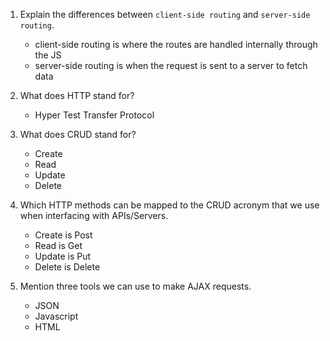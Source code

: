 1.  Explain the differences between `client-side routing` and `server-side routing`.
    
    - client-side routing is where the routes are handled internally through the JS
    - server-side routing is when the request is sent to a server to fetch data

2.  What does HTTP stand for?

    - Hyper Test Transfer Protocol

3.  What does CRUD stand for?

    - Create
    - Read
    - Update
    - Delete

4.  Which HTTP methods can be mapped to the CRUD acronym that we use when interfacing with APIs/Servers.
    
    - Create is Post
    - Read is Get
    - Update is Put
    - Delete is Delete

5.  Mention three tools we can use to make AJAX requests.

    - JSON
    - Javascript
    - HTML

